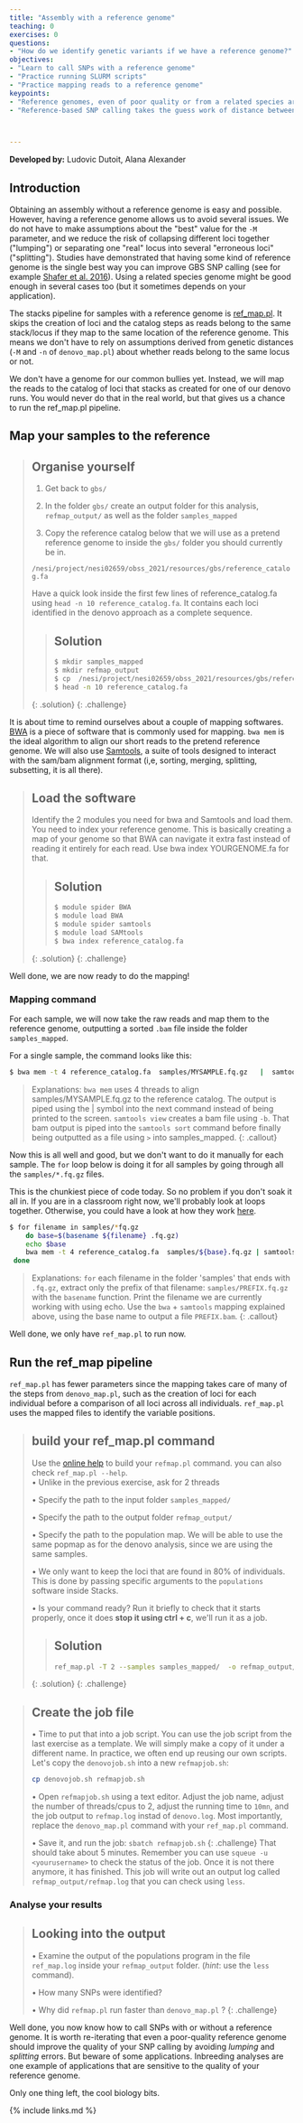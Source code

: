 ```yaml
---
title: "Assembly with a reference genome"
teaching: 0
exercises: 0
questions:
- "How do we identify genetic variants if we have a reference genome?"
objectives:
- "Learn to call SNPs with a reference genome"
- "Practice running SLURM scripts"
- "Practice mapping reads to a reference genome"
keypoints:
- "Reference genomes, even of poor quality or from a related species are great for SNPs identification"
- "Reference-based SNP calling takes the guess work of distance between and within loci away by mapping reads to individual location within the genome"



---
```


**Developed by:** Ludovic Dutoit, Alana Alexander

## Introduction

Obtaining an assembly without a reference genome is easy and possible. However, having a reference genome allows us to avoid several issues. We do not have to make assumptions about the "best" value for the `-M` parameter, and we reduce the risk of collapsing different loci together ("lumping") or separating one "real" locus into several "erroneous loci" ("splitting"). Studies have demonstrated that having some kind of reference genome is the single best way you can improve GBS SNP calling (see for example [Shafer et al. 2016](https://besjournals.onlinelibrary.wiley.com/doi/full/10.1111/2041-210X.12700)). Using a related species genome might be good enough in several cases too (but it sometimes depends on your application).

The stacks pipeline for samples with a reference genome is [ref_map.pl](https://catchenlab.life.illinois.edu/stacks/comp/ref_map.php). It skips the creation of loci and the catalog steps as reads belong to the same stack/locus if they map to the same location of the reference genome. This means we don't have to rely on assumptions derived from genetic distances (`-M` and `-n` of `denovo_map.pl`) about whether reads belong to the same locus or not. 

We don't have a genome for our common bullies yet. Instead, we will map the reads to the catalog of loci that stacks as created for one of our denovo runs. You would never do that in the real world, but that gives us a chance to run the ref_map.pl pipeline.

## Map your samples to the reference

> ## Organise yourself
>
> 1. Get back to `gbs/`
> 
> 2. In the folder `gbs/` create an output folder for this analysis, `refmap_output/` as well as the folder `samples_mapped`
> 
> 3. Copy the reference catalog below that we will use as a pretend reference genome to inside the `gbs/` folder you should currently be in.
>  
>  `/nesi/project/nesi02659/obss_2021/resources/gbs/reference_catalog.fa`
>  
>  Have a quick look inside the first few lines of reference_catalog.fa using `head -n 10 reference_catalog.fa`. It contains each loci identified in the denovo approach as a complete sequence.
>> ## Solution
>>  
>> ```bash
>> $ mkdir samples_mapped
>> $ mkdir refmap_output
>> $ cp  /nesi/project/nesi02659/obss_2021/resources/gbs/reference_catalog.fa .
>> $ head -n 10 reference_catalog.fa  
>> ```
> {: .solution}
{: .challenge}





It is about time to remind ourselves about a couple of mapping softwares. [BWA](https://github.com/lh3/bwa) is a piece of software that is commonly used for mapping. `bwa mem` is the ideal algorithm to align our short reads to the pretend reference genome. We will also use [Samtools](http://www.htslib.org/), a suite of tools designed to interact with the sam/bam alignment format (i,e, sorting, merging, splitting, subsetting, it is all there). 

> ## Load the software
> Identify the 2 modules you need for bwa and Samtools and load them.
> You need to index your reference genome. This is basically creating a map of your genome so that BWA can navigate it extra fast instead of reading it entirely for each read. Use bwa index YOURGENOME.fa for that.
>> ## Solution
>> 
>> ```bash
>> $ module spider BWA
>> $ module load BWA
>> $ module spider samtools
>> $ module load SAMtools
>> $ bwa index reference_catalog.fa  
>> ```
> {: .solution}
{: .challenge}

Well done, we are now ready to do the mapping!

### Mapping command

For each sample, we will now take the raw reads and map them to the reference genome, outputting a sorted `.bam` file inside the folder `samples_mapped`.

For a single sample, the command looks like this:

```bash
$ bwa mem -t 4 reference_catalog.fa  samples/MYSAMPLE.fq.gz   |  samtools view -b | samtools sort --threads 4 > samples_mapped/MYSAMPLE.bam 
```

> Explanations: `bwa mem` uses 4 threads to align samples/MYSAMPLE.fq.gz to the reference catalog. The  output is piped using the \| symbol into the next command instead of being printed to the screen. `samtools view` creates a bam file using `-b`. That bam output is piped into the `samtools sort` command before finally being outputted as a file  using `>` into samples_mapped.
{: .callout}

Now this is all well and good, but we don't want to do it manually for each sample. The `for` loop below is doing it for all samples by going through all the `samples/*.fq.gz` files.

This is the chunkiest piece of code today. So no problem if you don't soak it all in. If you are in a classroom right now, we'll probably look at loops together. Otherwise, you could have a look at how they work [here](https://swcarpentry.github.io/shell-novice/05-loop/index.html).

```bash
$ for filename in samples/*fq.gz
	do base=$(basename ${filename} .fq.gz)
 	echo $base
  	bwa mem -t 4 reference_catalog.fa  samples/${base}.fq.gz | samtools view -b | samtools sort --threads 4 > samples_mapped/${base}.bam 
 done
```

> Explanations:  `for` each filename in the folder 'samples' that ends with `.fq.gz`, extract only the prefix of that filename: `samples/PREFIX.fq.gz` with the `basename` function. Print the filename we are currently working with using echo. Use the `bwa` + `samtools` mapping explained above, using the base name to output a file `PREFIX.bam`.
{: .callout}

Well done, we only have `ref_map.pl` to run now.

## Run the ref_map pipeline

`ref_map.pl` has fewer parameters since the mapping takes care of many of the steps from `denovo_map.pl`, such as the creation of loci for each individual before a comparison of all loci across all individuals. `ref_map.pl`  uses the mapped files to identify the variable positions.

> ## build your ref_map.pl command
> Use the [online help](https://catchenlab.life.illinois.edu/stacks/comp/ref_map.php) to build your `refmap.pl` command. you can also check `ref_map.pl --help`.  
> • Unlike in the previous exercise, ask for 2 threads 
>
> • Specify the path to the input folder `samples_mapped/`
>
>  • Specify the path to the output folder `refmap_output/`
>  
> • Specify the path to the population map. We will be able to use the same popmap as for the denovo analysis, since we are using the same samples. 
>
> • We only want to keep the loci that are found in 80% of individuals. This is done by passing specific arguments to the `populations` software inside Stacks.
> 
> • Is your command ready? Run it briefly to check that it starts properly, once it does **stop it using ctrl + c**, we'll run it as a job.
>> ## Solution
>> ```bash
>> ref_map.pl -T 2 --samples samples_mapped/  -o refmap_output/ --popmap popmap.txt -r 0.8
>> ```
> {: .solution}
{: .challenge}

> ## Create the job file 
> • Time to put that into a job script. You can use the job script from the last exercise as a template. We will simply make a copy of it under a different name. In practice, we often end up reusing our own scripts. Let's copy the `denovojob.sh` into a new `refmapjob.sh`:
>
>```bash
> cp denovojob.sh refmapjob.sh
>```
>
> • Open `refmapjob.sh` using a text editor. Adjust the job name, adjust the number of threads/cpus to 2, adjust the running time to `10mn`, and the job output to `refmap.log` instad of `denovo.log`. Most importantly, replace the `denovo_map.pl` command with your `ref_map.pl` command.
>
> • Save it, and run the job: `sbatch refmapjob.sh`
{: .challenge}
That should take about 5 minutes. Remember you can use `squeue -u <yourusername>` to check the status of the job. Once it is not there anymore, it has finished. This job will write out an output log called `refmap_output/refmap.log` that you can check using `less`.


### Analyse your results

>  ## Looking into the output
>  • Examine the output of the populations program in the file `ref_map.log` inside your `refmap_output` folder. (*hint*: use the `less` command).
>    
>  • How many SNPs were identified?
>   
>  • Why did `refmap.pl` run faster than `denovo_map.pl` ?
{: .challenge}

Well done, you now know how to call SNPs with or without a reference genome. It is worth re-iterating that even a poor-quality reference genome should improve the quality of your SNP calling by avoiding *lumping* and *splitting* errors. But beware of some applications. Inbreeding analyses are one example of applications that are sensitive to the quality of your reference genome.


Only one thing left, the cool biology bits.



{% include links.md %}


